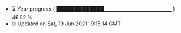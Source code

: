 - ⏳ Year progress { █████████████▁▁▁▁▁▁▁▁▁▁▁▁▁▁▁▁▁ } 46.52 %
- ⏰ Updated on Sat, 19 Jun 2021 19:15:14 GMT


